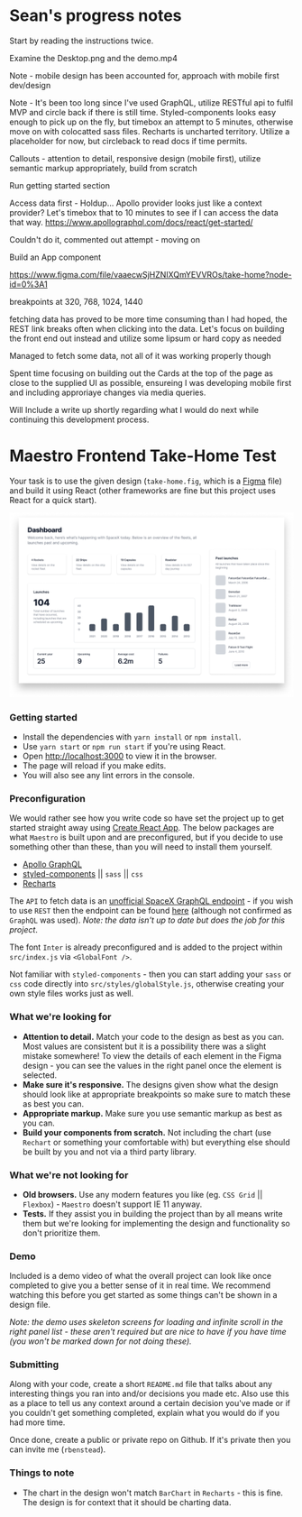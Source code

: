 # Sean's progress notes

Start by reading the instructions twice.

Examine the Desktop.png and the demo.mp4

Note - mobile design has been accounted for, approach with mobile first dev/design

Note - It's been too long since I've used GraphQL, utilize RESTful api to fulfil MVP and circle back if there is still time. Styled-components looks easy enough to pick up on the fly, but timebox an attempt to 5 minutes, otherwise move on with colocatted sass files. Recharts is uncharted territory. Utilize a placeholder for now, but circleback to read docs if time permits.

Callouts - attention to detail, responsive design (mobile first), utilize semantic markup appropriately, build from scratch

Run getting started section

Access data first - Holdup... Apollo provider looks just like a context provider? Let's timebox that to 10 minutes to see if I can access the data that way. https://www.apollographql.com/docs/react/get-started/

Couldn't do it, commented out attempt - moving on

Build an App component

https://www.figma.com/file/vaaecwSjHZNIXQmYEVVROs/take-home?node-id=0%3A1

breakpoints at 320, 768, 1024, 1440

fetching data has proved to be more time consuming than I had hoped, the REST link breaks often when clicking into the data. Let's focus on building the front end out instead and utilize some lipsum or hard copy as needed

Managed to fetch some data, not all of it was working properly though

Spent time focusing on building out the Cards at the top of the page as close to the supplied UI as possible, ensureing I was developing mobile first and including approriaye changes via media queries.


Will Include a write up shortly regarding what I would do next while continuing this development process.

# Maestro Frontend Take-Home Test

Your task is to use the given design (`take-home.fig`, which is a [Figma](https://www.figma.com/) file) and build it using React (other frameworks are fine but this project uses React for a quick start).

![](desktop.png)

### Getting started

- Install the dependencies with `yarn install` or `npm install`.
- Use `yarn start` or `npm run start` if you're using React.
- Open [http://localhost:3000](http://localhost:3000) to view it in the browser.
- The page will reload if you make edits.<br />
- You will also see any lint errors in the console.

### Preconfiguration

We would rather see how you write code so have set the project up to get started straight away using [Create React App](https://github.com/facebook/create-react-app). The below packages are what `Maestro` is built upon and are preconfigured, but if you decide to use something other than these, than you will need to install them yourself.

- [Apollo GraphQL](https://www.apollographql.com)
- [styled-components](https://styled-components.com) || `sass` || `css`
- [Recharts](https://recharts.org)

The `API` to fetch data is an [unofficial SpaceX GraphQL endpoint](https://api.spacex.land) - if you wish to use `REST` then the endpoint can be found [here](https://api.spacex.land/rest/) (although not confirmed as `GraphQL` was used). _Note: the data isn't up to date but does the job for this project_.

The font `Inter` is already preconfigured and is added to the project within `src/index.js` via `<GlobalFont />`.

Not familiar with `styled-components` - then you can start adding your `sass` or `css` code directly into `src/styles/globalStyle.js`, otherwise creating your own style files works just as well.

### What we're looking for

- **Attention to detail.** Match your code to the design as best as you can. Most values are consistent but it is a possibility there was a slight mistake somewhere! To view the details of each element in the Figma design - you can see the values in the right panel once the element is selected.
- **Make sure it's responsive.** The designs given show what the design should look like at appropriate breakpoints so make sure to match these as best you can.
- **Appropriate markup.** Make sure you use semantic markup as best as you can.
- **Build your components from scratch.** Not including the chart (use `Rechart` or something your comfortable with) but everything else should be built by you and not via a third party library.

### What we're not looking for

- **Old browsers.** Use any modern features you like (eg. `CSS Grid` || `Flexbox`) - `Maestro` doesn't support IE 11 anyway.
- **Tests.** If they assist you in building the project than by all means write them but we're looking for implementing the design and functionality so don't prioritize them.

### Demo

Included is a demo video of what the overall project can look like once completed to give you a better sense of it in real time. We recommend watching this before you get started as some things can't be shown in a design file.

_Note: the demo uses skeleton screens for loading and infinite scroll in the right panel list - these aren't required but are nice to have if you have time (you won't be marked down for not doing these)._

### Submitting

Along with your code, create a short `README.md` file that talks about any interesting things you ran into and/or decisions you made etc. Also use this as a place to tell us any context around a certain decision you've made or if you couldn't get something completed, explain what you would do if you had more time.

Once done, create a public or private repo on Github. If it's private then you can invite me (`rbenstead`).

### Things to note

- The chart in the design won't match `BarChart` in `Recharts` - this is fine. The design is for context that it should be charting data.
